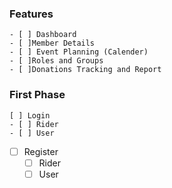 ### Features
    - [ ] Dashboard
    - [ ]Member Details
    - [ ] Event Planning (Calender)
    - [ ]Roles and Groups
    - [ ]Donations Tracking and Report

### First Phase
    [ ] Login
    - [ ] Rider
    - [ ] User
- [ ] Register
   - [ ] Rider
   - [ ] User